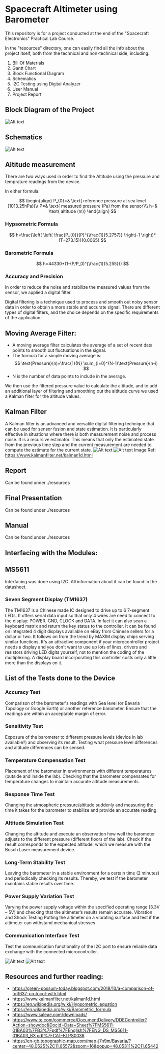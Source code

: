 # Spacecraft Altimeter using Barometer
This repository is for a project conducted at the end of the "Spacecraft Electronics" Practical Lab Course. 

In the "resources" directory, one can easily find all the info about the project itself, both from the technical and non-technical side, including: 
1. Bill Of Materials
2. Gantt Chart
3. Block Functional Diagram
4. Schematics 
5. I2C Testing using Digital Analyzer
6. User Manual
7. Project Report

## Block Diagram of the Project
![Alt text](resources/images/block.png)
## Schematics 
![Alt text](resources/images/schematics.png)
## Altitude measurement 
There are two ways used in order to find the Altitude using the pressure and temprature readings from the device. 

In either formula: 

$$
\begin{align}
P_{0}=& \text{ reference pressure at sea level (1013.25hPa)}\\
P=& \text{ measured pressure (Pa) from the sensor}\\
h=& \text{ altitude (m)}
\end{align}
$$

### Hypsometric Formula

$$
h=\frac{\left( \left( \frac{P_{0}}{P}^{\frac{1}{5.2757}} \right)-1 \right)*(T+273.15)}{0.0065}
$$
### Barometric Formula 
$$
h=44330*(1-(P/P_0)^{\frac{1}{5.255}})
$$

### Accuracy and Precision  
In order to reduce the noise and stabilize the measured values from the sensor, we applied a digital filter. 

Digital filtering is a technique used to process and smooth out noisy sensor data in order to obtain a more stable and accurate signal. There are different types of digital filters, and the choice depends on the specific requirements of the application.  

## Moving Average Filter: 

- A moving average filter calculates the average of a set of recent data points to smooth out fluctuations in the signal. 
- The formula for a simple moving average is: 
$$ \text{Pressure}(n)=\frac{1}{N} \sum_{i=0}^{N-1}\text{Pressure}(n-i) $$ 
- N is the number of data points to include in the average. 

We then use the filtered pressure value to calculate the altitude, and to add an additional layer of filtering and smoothing out the altitude curve we used a Kalman filter for the altitude values.  

## Kalman Filter 

A Kalman filter is an advanced and versatile digital filtering technique that can be used for sensor fusion and state estimation. It is particularly effective in situations where there is both measurement noise and process noise. It is a recursive estimator. This means that only the estimated state from the previous time step and the current measurement are needed to compute the estimate for the current state. 
![Alt text](/resources/images/kalman1.png)
![Alt text](/resources/images/kalman2.png)
Image Ref: https://www.kalmanfilter.net/kalman1d.html
## Report
Can be found under ./resources
## Final Presentation
Can be found under ./resources
## Manual
Can be found under ./resources

## Interfacing with the Modules:

## MS5611 

Interfacing was done using I2C. All information about it can be found in the datasheet. 

### Seven Segment Display (TM1637)
The TM1637 is a Chinese made IC designed to drive up to 6 7-segment LEDs. It offers serial data input so that only 4 wires are need to connect to the display: POWER, GND, CLOCK and DATA. In fact it can also scan a keyboard matrix and return the key status to the controller. It can be found on integrated 4 digit displays available on eBay from Chinese sellers for a dollar or two. It follows on from the trend by MAXIM display chips serving similar functions. It's an attractive component if your microcontroller project needs a display and you don't want to use up lots of lines, drivers and resistors driving LED digits yourself, not to mention the coding of the multiplexing. A display board incorporating this controller costs only a little more than the displays on it.


## List of the Tests done to the Device

### Accuracy Test

Comparison of the barometer's readings with Sea level (or Bavaria Topology or Google Earth) or another reference barometer. Ensure that the readings are within an acceptable margin of error.
### Sensitivity Test

Exposure of the barometer to different pressure levels (device in lab available?) and observing its result. Testing what pressure level differences and altitude differences can be sensed.
### Temperature Compensation Test

Placement of the barometer in environments with different temperatures (outside and inside the lab). Checking that the barometer compensates for temperature changes to maintain accurate altitude measurements.
### Response Time Test

Changing the atmospheric pressure/altitude suddenly and measuring the time it takes for the barometer to stabilize and provide an accurate reading.
### Altitude Simulation Test

Changing the altitude and execute an observation how well the barometer adjusts to the different pressure (different floors of the lab). Check if the result corresponds to the expected altitude, which we measure with the Bosch Laser measurement device.
### Long-Term Stability Test

Leaving the barometer in a stable environment for a certain time (2 minutes) and periodically checking its results. Thereby, we test if the barometer maintains stable results over time.
### Power Supply Variation Test

Varying the power supply voltage within the specified operating range (3.3V – 5V) and checking that the altimeter’s results remain accurate.
Vibration and Shock Testing	Putting the altimeter on a vibrating surface and test if the altimeter can withstand mechanical stresses
### Communication Interface Test

Test the communication functionality of the I2C port to ensure reliable data exchange with the connected microcontroller.

![Alt text](resources/images/digital_analyzer/0%20Reset%20Sequence.png)
![Alt text](resources/images/digital_analyzer/A2A4A6.png)

## Resources and further reading:

- https://green-possum-today.blogspot.com/2018/10/a-comparison-of-tm1637-protocol-with.html
- https://www.kalmanfilter.net/kalman1d.html 
- https://en.wikipedia.org/wiki/Hypsometric_equation 
- https://en.wikipedia.org/wiki/Barometric_formula 
- https://www.saleae.com/downloads/ 
- https://www.te.com/commerce/DocumentDelivery/DDEController?Action=showdoc&DocId=Data+Sheet%7FMS5611-01BA03%7FB3%7Fpdf%7FEnglish%7FENG_DS_MS5611-01BA03_B3.pdf%7FCAT-BLPS0036
- https://en-gb.topographic-map.com/map-j7n9m/Bavaria/?center=48.0525%2C11.65572&zoom=16&popup=48.05311%2C11.65442